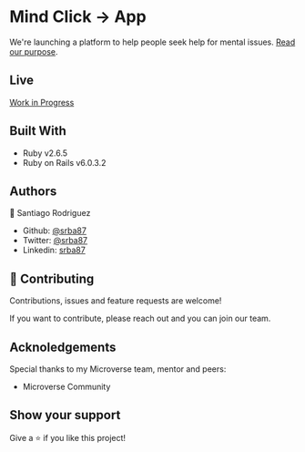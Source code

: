 # Mind Click -> App

We're launching a platform to help people seek help for mental issues. [Read our purpose](https://medium.com/@srba87/we-need-an-algorithm-to-seek-mental-help-60aca22c1eee). 

## Live
[Work in Progress]()

## Built With

- Ruby v2.6.5
- Ruby on Rails v6.0.3.2

## Authors
👤 Santiago Rodriguez
- Github: [@srba87](https://github.com/santiagorodriguezbermudez)
- Twitter: [@srba87](https://twitter.com/srba87)
- Linkedin: [srba87](https://linkedin.com/in/srba)

## 🤝 Contributing

Contributions, issues and feature requests are welcome!

If you want to contribute, please reach out and you can join our team. 

## Acknoledgements
Special thanks to my Microverse team, mentor and peers:
- Microverse Community

## Show your support

Give a ⭐️ if you like this project!